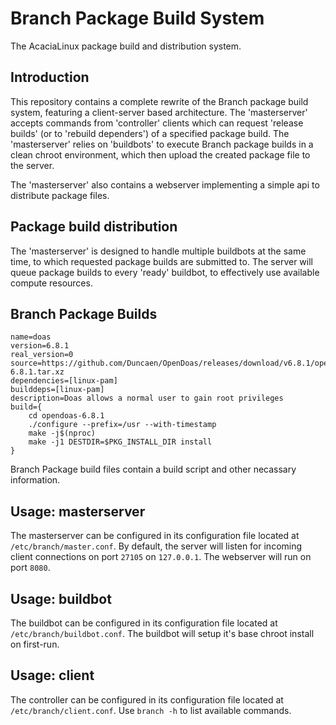 # Branch Package Build System
The AcaciaLinux package build and distribution system.

## Introduction
This repository contains a complete rewrite of the Branch package build system, featuring a client-server based architecture. The 'masterserver' accepts commands from 'controller' clients which can request 'release builds' (or to 'rebuild dependers') of a specified package build. The 'masterserver' relies on 'buildbots' to execute Branch package builds in a clean chroot environment, which then upload the created package file to the server.

The 'masterserver' also contains a webserver implementing a simple api to distribute package files.

## Package build distribution
The 'masterserver' is designed to handle multiple buildbots at the same time, to which requested package builds are submitted to. The server will queue package builds to every 'ready' buildbot, to effectively use available compute resources.

## Branch Package Builds
```
name=doas
version=6.8.1
real_version=0
source=https://github.com/Duncaen/OpenDoas/releases/download/v6.8.1/opendoas-6.8.1.tar.xz
dependencies=[linux-pam]
builddeps=[linux-pam]
description=Doas allows a normal user to gain root privileges
build={
	cd opendoas-6.8.1
	./configure --prefix=/usr --with-timestamp
	make -j$(nproc)
	make -j1 DESTDIR=$PKG_INSTALL_DIR install
}
```
Branch Package build files contain a build script and other necassary information. 

## Usage: masterserver
The masterserver can be configured in its configuration file located at `/etc/branch/master.conf`. By default, the server will listen for incoming client connections on port `27105` on `127.0.0.1`. The webserver will run on port `8080`.

## Usage: buildbot
The buildbot can be configured in its configuration file located at `/etc/branch/buildbot.conf`. The buildbot will setup it's base chroot install on first-run.

## Usage: client
The controller can be configured in its configuration file located at `/etc/branch/client.conf`. Use `branch -h` to list available commands.
